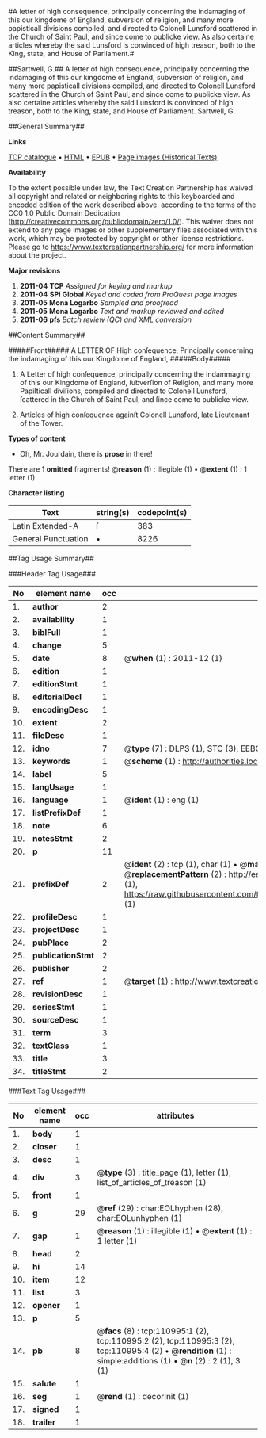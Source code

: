 #A letter of high consequence, principally concerning the indamaging of this our kingdome of England, subversion of religion, and many more papisticall divisions compiled, and directed to Colonell Lunsford scattered in the Church of Saint Paul, and since come to publicke view. As also certaine articles whereby the said Lunsford is convinced of high treason, both to the King, state, and House of Parliament.#

##Sartwell, G.##
A letter of high consequence, principally concerning the indamaging of this our kingdome of England, subversion of religion, and many more papisticall divisions compiled, and directed to Colonell Lunsford scattered in the Church of Saint Paul, and since come to publicke view. As also certaine articles whereby the said Lunsford is convinced of high treason, both to the King, state, and House of Parliament.
Sartwell, G.

##General Summary##

**Links**

[TCP catalogue](http://www.ota.ox.ac.uk/tcp/)  • 
[HTML](http://tei.it.ox.ac.uk/tcp/Texts-HTML/free/A87/A87994.html)  • 
[EPUB](http://tei.it.ox.ac.uk/tcp/Texts-EPUB/free/A87/A87994.epub) • 
[Page images (Historical Texts)](https://historicaltexts.jisc.ac.uk/eebo-99858935e)

**Availability**

To the extent possible under law, the Text Creation Partnership has waived all copyright and related or neighboring rights to this keyboarded and encoded edition of the work described above, according to the terms of the CC0 1.0 Public Domain Dedication (http://creativecommons.org/publicdomain/zero/1.0/). This waiver does not extend to any page images or other supplementary files associated with this work, which may be protected by copyright or other license restrictions. Please go to https://www.textcreationpartnership.org/ for more information about the project.

**Major revisions**

1. __2011-04__ __TCP__ *Assigned for keying and markup*
1. __2011-04__ __SPi Global__ *Keyed and coded from ProQuest page images*
1. __2011-05__ __Mona Logarbo__ *Sampled and proofread*
1. __2011-05__ __Mona Logarbo__ *Text and markup reviewed and edited*
1. __2011-06__ __pfs__ *Batch review (QC) and XML conversion*

##Content Summary##

#####Front#####
A LETTER OF High conſequence, Principally concerning the indamaging of this our Kingdome of England,
#####Body#####

1. A Letter of high conſequence, principally concerning the indammaging of this our Kingdome of England, ſubverſion of Religion, and many more Papiſticall diviſions, compiled and directed to Colonell Lunsford, ſcattered in the Church of Saint Paul, and ſince come to publicke view.

1. Articles of high conſequence againſt Colonell Lunsford, late Lieutenant of the Tower.

**Types of content**

  * Oh, Mr. Jourdain, there is **prose** in there!

There are 1 **omitted** fragments! 
 @__reason__ (1) : illegible (1)  •  @__extent__ (1) : 1 letter (1)

**Character listing**


|Text|string(s)|codepoint(s)|
|---|---|---|
|Latin Extended-A|ſ|383|
|General Punctuation|•|8226|

##Tag Usage Summary##

###Header Tag Usage###

|No|element name|occ|attributes|
|---|---|---|---|
|1.|__author__|2||
|2.|__availability__|1||
|3.|__biblFull__|1||
|4.|__change__|5||
|5.|__date__|8| @__when__ (1) : 2011-12 (1)|
|6.|__edition__|1||
|7.|__editionStmt__|1||
|8.|__editorialDecl__|1||
|9.|__encodingDesc__|1||
|10.|__extent__|2||
|11.|__fileDesc__|1||
|12.|__idno__|7| @__type__ (7) : DLPS (1), STC (3), EEBO-CITATION (1), PROQUEST (1), VID (1)|
|13.|__keywords__|1| @__scheme__ (1) : http://authorities.loc.gov/ (1)|
|14.|__label__|5||
|15.|__langUsage__|1||
|16.|__language__|1| @__ident__ (1) : eng (1)|
|17.|__listPrefixDef__|1||
|18.|__note__|6||
|19.|__notesStmt__|2||
|20.|__p__|11||
|21.|__prefixDef__|2| @__ident__ (2) : tcp (1), char (1)  •  @__matchPattern__ (2) : ([0-9\-]+):([0-9IVX]+) (1), (.+) (1)  •  @__replacementPattern__ (2) : http://eebo.chadwyck.com/downloadtiff?vid=$1&page=$2 (1), https://raw.githubusercontent.com/textcreationpartnership/Texts/master/tcpchars.xml#$1 (1)|
|22.|__profileDesc__|1||
|23.|__projectDesc__|1||
|24.|__pubPlace__|2||
|25.|__publicationStmt__|2||
|26.|__publisher__|2||
|27.|__ref__|1| @__target__ (1) : http://www.textcreationpartnership.org/docs/. (1)|
|28.|__revisionDesc__|1||
|29.|__seriesStmt__|1||
|30.|__sourceDesc__|1||
|31.|__term__|3||
|32.|__textClass__|1||
|33.|__title__|3||
|34.|__titleStmt__|2||


###Text Tag Usage###

|No|element name|occ|attributes|
|---|---|---|---|
|1.|__body__|1||
|2.|__closer__|1||
|3.|__desc__|1||
|4.|__div__|3| @__type__ (3) : title_page (1), letter (1), list_of_articles_of_treason (1)|
|5.|__front__|1||
|6.|__g__|29| @__ref__ (29) : char:EOLhyphen (28), char:EOLunhyphen (1)|
|7.|__gap__|1| @__reason__ (1) : illegible (1)  •  @__extent__ (1) : 1 letter (1)|
|8.|__head__|2||
|9.|__hi__|14||
|10.|__item__|12||
|11.|__list__|3||
|12.|__opener__|1||
|13.|__p__|5||
|14.|__pb__|8| @__facs__ (8) : tcp:110995:1 (2), tcp:110995:2 (2), tcp:110995:3 (2), tcp:110995:4 (2)  •  @__rendition__ (1) : simple:additions (1)  •  @__n__ (2) : 2 (1), 3 (1)|
|15.|__salute__|1||
|16.|__seg__|1| @__rend__ (1) : decorInit (1)|
|17.|__signed__|1||
|18.|__trailer__|1||
